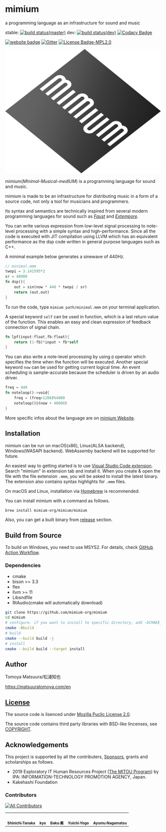 # mimium

a programming language as an infrastructure for sound and music

stable: [![build status(master)](https://github.com/mimium-org/mimium/workflows/build%20&%20test/badge.svg?branch=master)](https://github.com/mimium-org/mimium/actions) dev: [![build status(dev)](https://github.com/mimium-org/mimium/workflows/build%20&%20test/badge.svg?branch=dev)](https://github.com/mimium-org/mimium/actions) [![Codacy Badge](https://app.codacy.com/project/badge/Grade/a7171f079d2b4439971513b6358c5a35)](https://www.codacy.com/gh/mimium-org/mimium/dashboard?utm_source=github.com&amp;utm_medium=referral&amp;utm_content=mimium-org/mimium&amp;utm_campaign=Badge_Grade)

[![website badge](https://img.shields.io/badge/mimium.org-Website-d6eff7)](https://mimium.org) [![Gitter](https://badges.gitter.im/mimium-dev/community.svg)](https://gitter.im/mimium-dev/community?utm_source=badge&utm_medium=badge&utm_campaign=pr-badge) [![License Badge-MPL2.0](https://img.shields.io/badge/LICENSE-MPLv2.0-blue)](./LICENSE.md)

![mimium_logo_slanted](./mimium_logo_slant.svg)

mimium(*MInimal-Musical-medIUM*) is a programming language for sound and music.

mimium is made to be an infrastructure for distributing music in a form of a source code, not only a tool for musicians and programmers.

Its syntax and semantics are technically inspired from several modern programming languages for sound such as *[Faust](https://faust.grame.fr)* and *[Extempore](https://extemporelang.github.io/)*.

You can write various expression from low-level signal processing to note-level processing with a simple syntax and high-performance.
Since all the code is executed with JIT compilation using LLVM which has an equivalent performance as the dsp code written in general purpose languages such as C++.

A minimal example below generates a sinewave of 440Hz.

```rust
// minimal.mmm
twopi = 3.141595*2
sr = 48000
fn dsp(){
    out = sin(now * 440 * twopi / sr)
    return (out,out)
}
```

To run the code, type `mimium path/minimal.mmm` on your terminal application.

A special keyword `self` can be used in function, which is a last return value of the function.
This enables an easy and clean expression of feedback connection of signal chain.

```rust
fn lpf(input:float,fb:float){    
    return (1-fb)*input + fb*self
}
```

You can also write a note-level processing by using `@` operator which specifies the time when the function will be executed. Another special keyword `now` can be used for getting current logical time.
An event scheduling is sample-accurate because the scheduler is driven by an audio driver.

```rust
freq = 440
fn noteloop()->void{
    freq = (freq+1200)%4000
    noteloop()@(now + 48000)
}
```

More specific infos about the language are on [mimium Website](https://mimium.org).

## Installation

mimium can be run on macOS(x86), Linux(ALSA backend), Windows(WASAPI backend). WebAssemby backend will be supported for future.

An easiest way to getting started is to use [Visual Studio Code extension](https://marketplace.visualstudio.com/items?itemName=mimium-org.mimium-language). Search "mimium" in extension tab and install it. When you create & open the file with the file extension `.mmm`, you will be asked to install the latest binary. The extension also contains syntax highlights for `.mmm` files.

On macOS and Linux, installation via [Homebrew](https://brew.sh/) is recommended.

You can install mimium with a command as follows.

```sh
brew install mimium-org/mimium/mimium
```

Also, you can get a built binary from [release](https://github.com/mimium-org/mimium/releases) section.
## Build from Source

To build on Windows, you need to use MSYS2. For details, check [GitHub Action Workflow](https://github.com/mimium-org/mimium/blob/dev/.github/workflows/build_and_test.yml).
### Dependencies

- cmake
- bison >= 3.3
- flex
- llvm >= 11
- Libsndfile
- RtAudio(cmake will automatically download)

```sh
git clone https://github.com/mimium-org/mimium
cd mimium
# configure. if you want to install to specific directory, add -DCMAKE_INSTALL_PREFIX=/your/directory
cmake -Bbuild
# build
cmake --build build -j
# install
cmake --build build --target install
```
## Author

Tomoya Matsuura/松浦知也

<https://matsuuratomoya.com/en>

## [License](LICENSE.md)

The source code is lisenced under [Mozilla Puclic License 2.0](LICENSE.md).

The source code contains third party libraries with BSD-like lincenses, see [COPYRIGHT](./COPYRIGHT).

## Acknowledgements

This project is supported by all the contributers, [Sponsors](https://github.com/sponsors/tomoyanonymous), grants and scholarships as follows.

- 2019 Exploratory IT Human Resources Project ([The MITOU Program](https://www.ipa.go.jp/jinzai/mitou/portal_index.html)) by IPA: INFORMATION-TECHNOLOGY PROMOTION AGENCY, Japan.
- Kakehashi Foundation

### Contributors

<!-- ALL-CONTRIBUTORS-BADGE:START - Do not remove or modify this section -->
[![All Contributors](https://img.shields.io/badge/all_contributors-5-orange.svg?style=flat-square)](#contributors)
<!-- ALL-CONTRIBUTORS-BADGE:END --> 

	
<!-- ALL-CONTRIBUTORS-LIST:START - Do not remove or modify this section -->
<!-- prettier-ignore-start -->
<!-- markdownlint-disable -->
<table>
  <tr>
    <td align="center"><a href="https://t-sin.github.io"><img src="https://avatars.githubusercontent.com/u/4403863?v=4" width="100px;" alt=""/><br /><sub><b>Shinichi Tanaka</b></sub></a></td>
    <td align="center"><a href="http://deepdrilledwell.secret.jp/ddw/"><img src="https://avatars.githubusercontent.com/u/74606612?v=4" width="100px;" alt=""/><br /><sub><b>kyo</b></sub></a></td>
    <td align="center"><a href="http://baku89.com"><img src="https://avatars.githubusercontent.com/u/2124392?v=4" width="100px;" alt=""/><br /><sub><b>Baku 麦</b></sub></a></td>
    <td align="center"><a href="https://github.com/yuichkun"><img src="https://avatars.githubusercontent.com/u/14039540?v=4" width="100px;" alt=""/><br /><sub><b>Yuichi Yogo</b></sub></a></td>
    <td align="center"><a href="http://ayumu-nagamatsu.com"><img src="https://avatars.githubusercontent.com/u/7838131?v=4" width="100px;" alt=""/><br /><sub><b>Ayumu Nagamatsu</b></sub></a></td>
  </tr>
</table>

<!-- markdownlint-restore -->
<!-- prettier-ignore-end -->

<!-- ALL-CONTRIBUTORS-LIST:END -->
